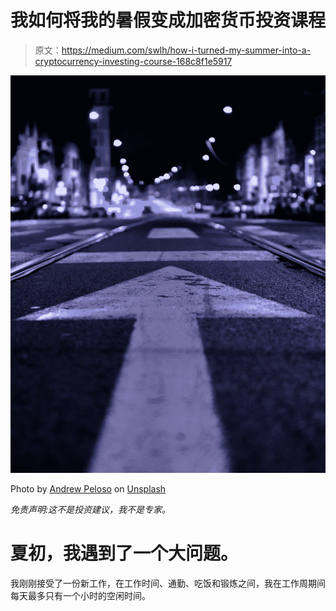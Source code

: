# 我如何将我的暑假变成加密货币投资课程

> 原文：<https://medium.com/swlh/how-i-turned-my-summer-into-a-cryptocurrency-investing-course-168c8f1e5917>

![](img/207b55529ded743a350503af7a54fa94.png)

Photo by [Andrew Peloso](https://unsplash.com/photos/e8ofKlNHdsg?utm_source=unsplash&utm_medium=referral&utm_content=creditCopyText) on [Unsplash](https://unsplash.com/?utm_source=unsplash&utm_medium=referral&utm_content=creditCopyText)

*免责声明:这不是投资建议，我不是专家。*

# 夏初，我遇到了一个大问题。

我刚刚接受了一份新工作，在工作时间、通勤、吃饭和锻炼之间，我在工作周期间每天最多只有一个小时的空闲时间。